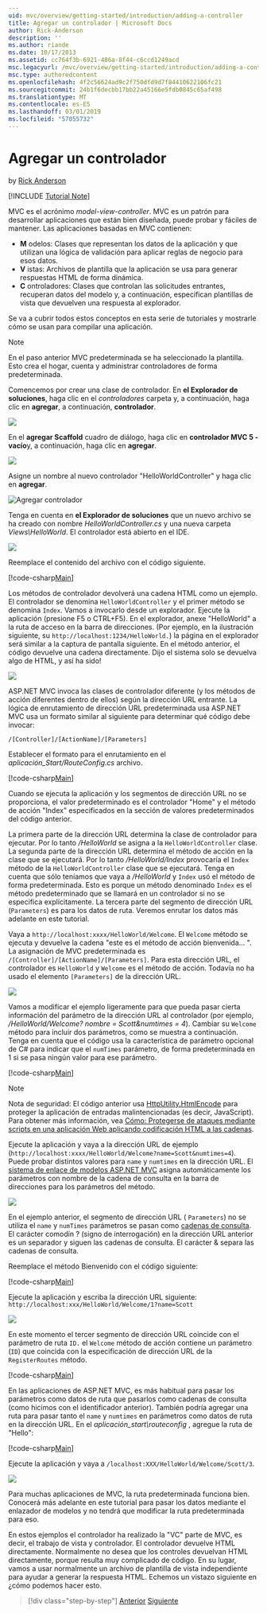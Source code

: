 ```yaml
---
uid: mvc/overview/getting-started/introduction/adding-a-controller
title: Agregar un controlador | Microsoft Docs
author: Rick-Anderson
description: ''
ms.author: riande
ms.date: 10/17/2013
ms.assetid: cc764f3b-6921-486a-8f44-c6ccd1249acd
msc.legacyurl: /mvc/overview/getting-started/introduction/adding-a-controller
msc.type: authoredcontent
ms.openlocfilehash: 4f2c56624ad9c2f750dfd9d7f84410622106fc21
ms.sourcegitcommit: 24b1f6decbb17bb22a45166e5fdb0845c65af498
ms.translationtype: MT
ms.contentlocale: es-ES
ms.lasthandoff: 03/01/2019
ms.locfileid: "57055732"
---
```

<a name="adding-a-controller"></a>Agregar un controlador
====================
by [Rick Anderson]((https://twitter.com/RickAndMSFT))

[!INCLUDE [Tutorial Note](sample/code-location.md)]

MVC es el acrónimo *model-view-controller*. MVC es un patrón para desarrollar aplicaciones que están bien diseñada, puede probar y fáciles de mantener. Las aplicaciones basadas en MVC contienen:

- **M** odelos: Clases que representan los datos de la aplicación y que utilizan una lógica de validación para aplicar reglas de negocio para esos datos.
- **V** istas: Archivos de plantilla que la aplicación se usa para generar respuestas HTML de forma dinámica.
- **C** ontroladores: Clases que controlan las solicitudes entrantes, recuperan datos del modelo y, a continuación, especifican plantillas de vista que devuelven una respuesta al explorador.

Se va a cubrir todos estos conceptos en esta serie de tutoriales y mostrarle cómo se usan para compilar una aplicación.

> [!NOTE]
> En el paso anterior MVC predeterminada se ha seleccionado la plantilla. Esto crea el hogar, cuenta y administrar controladores de forma predeterminada.

Comencemos por crear una clase de controlador. En **el Explorador de soluciones**, haga clic en el *controladores* carpeta y, a continuación, haga clic en **agregar**, a continuación, **controlador**.


![](adding-a-controller/_static/image1.png)

En el **agregar Scaffold** cuadro de diálogo, haga clic en **controlador MVC 5 - vacío**y, a continuación, haga clic en **agregar**.

![](adding-a-controller/_static/image2.png)  
 

Asigne un nombre al nuevo controlador "HelloWorldController" y haga clic en **agregar**.

![Agregar controlador](adding-a-controller/_static/image3.png)

Tenga en cuenta en **el Explorador de soluciones** que un nuevo archivo se ha creado con nombre *HelloWorldController.cs* y una nueva carpeta *Views\HelloWorld*. El controlador está abierto en el IDE.

![](adding-a-controller/_static/image4.png)

Reemplace el contenido del archivo con el código siguiente.

[!code-csharp[Main](adding-a-controller/samples/sample1.cs)]

Los métodos de controlador devolverá una cadena HTML como un ejemplo. El controlador se denomina `HelloWorldController` y el primer método se denomina `Index`. Vamos a invocarlo desde un explorador. Ejecute la aplicación (presione F5 o CTRL+F5). En el explorador, anexe &quot;HelloWorld&quot; a la ruta de acceso en la barra de direcciones. (Por ejemplo, en la ilustración siguiente, su `http://localhost:1234/HelloWorld.`) la página en el explorador será similar a la captura de pantalla siguiente. En el método anterior, el código devuelve una cadena directamente. Dijo el sistema solo se devuelva algo de HTML, y así ha sido!

![](adding-a-controller/_static/image5.png)

ASP.NET MVC invoca las clases de controlador diferente (y los métodos de acción diferentes dentro de ellos) según la dirección URL entrante. La lógica de enrutamiento de dirección URL predeterminada usa ASP.NET MVC usa un formato similar al siguiente para determinar qué código debe invocar:

`/[Controller]/[ActionName]/[Parameters]`

Establecer el formato para el enrutamiento en el *aplicación\_Start/RouteConfig.cs* archivo.

[!code-csharp[Main](adding-a-controller/samples/sample2.cs?highlight=7-8)]

Cuando se ejecuta la aplicación y los segmentos de dirección URL no se proporciona, el valor predeterminado es el controlador "Home" y el método de acción "Index" especificados en la sección de valores predeterminados del código anterior.

La primera parte de la dirección URL determina la clase de controlador para ejecutar. Por lo tanto */HelloWorld* se asigna a la `HelloWorldController` clase. La segunda parte de la dirección URL determina el método de acción en la clase que se ejecutará. Por lo tanto */HelloWorld/Index* provocaría el `Index` método de la `HelloWorldController` clase que se ejecutará. Tenga en cuenta que sólo teníamos que vaya a */HelloWorld* y `Index` usó el método de forma predeterminada. Esto es porque un método denominado `Index` es el método predeterminado que se llamará en un controlador si no se especifica explícitamente. La tercera parte del segmento de dirección URL (`Parameters`) es para los datos de ruta. Veremos enrutar los datos más adelante en este tutorial.

Vaya a `http://localhost:xxxx/HelloWorld/Welcome`. El `Welcome` método se ejecuta y devuelve la cadena &quot;este es el método de acción bienvenida... &quot;. La asignación de MVC predeterminada es `/[Controller]/[ActionName]/[Parameters]`. Para esta dirección URL, el controlador es `HelloWorld` y `Welcome` es el método de acción. Todavía no ha usado el elemento `[Parameters]` de la dirección URL.

![](adding-a-controller/_static/image6.png)

Vamos a modificar el ejemplo ligeramente para que pueda pasar cierta información del parámetro de la dirección URL al controlador (por ejemplo, */HelloWorld/Welcome? nombre = Scott&amp;numtimes = 4*). Cambiar su `Welcome` método para incluir dos parámetros, como se muestra a continuación. Tenga en cuenta que el código usa la característica de parámetro opcional de C# para indicar que el `numTimes` parámetro, de forma predeterminada en 1 si se pasa ningún valor para ese parámetro.

[!code-csharp[Main](adding-a-controller/samples/sample3.cs)]

> [!NOTE]
> Nota de seguridad: El código anterior usa [HttpUtility.HtmlEncode](https://msdn.microsoft.com/library/ee360286(v=vs.110).aspx) para proteger la aplicación de entradas malintencionadas (es decir, JavaScript). Para obtener más información, vea [Cómo: Protegerse de ataques mediante scripts en una aplicación Web aplicando codificación HTML a las cadenas](https://msdn.microsoft.com/library/a2a4yykt(v=vs.100).aspx).


 Ejecute la aplicación y vaya a la dirección URL de ejemplo (`http://localhost:xxxx/HelloWorld/Welcome?name=Scott&numtimes=4`). Puede probar distintos valores para `name` y `numtimes` en la dirección URL. El [sistema de enlace de modelos ASP.NET MVC](http://odetocode.com/Blogs/scott/archive/2009/04/27/6-tips-for-asp-net-mvc-model-binding.aspx) asigna automáticamente los parámetros con nombre de la cadena de consulta en la barra de direcciones para los parámetros del método.

![](adding-a-controller/_static/image7.png)

En el ejemplo anterior, el segmento de dirección URL ( `Parameters`) no se utiliza el `name` y `numTimes` parámetros se pasan como [cadenas de consulta](http://en.wikipedia.org/wiki/Query_string). El carácter comodín ? (signo de interrogación) en la dirección URL anterior es un separador y siguen las cadenas de consulta. El carácter &amp; separa las cadenas de consulta.

Reemplace el método Bienvenido con el código siguiente:

[!code-csharp[Main](adding-a-controller/samples/sample4.cs)]

Ejecute la aplicación y escriba la dirección URL siguiente: `http://localhost:xxx/HelloWorld/Welcome/1?name=Scott`

![](adding-a-controller/_static/image8.png)

En este momento el tercer segmento de dirección URL coincide con el parámetro de ruta `ID.` el `Welcome` método de acción contiene un parámetro (`ID`) que coincida con la especificación de dirección URL de la `RegisterRoutes` método.

[!code-csharp[Main](adding-a-controller/samples/sample5.cs?highlight=7)]

En las aplicaciones de ASP.NET MVC, es más habitual para pasar los parámetros como datos de ruta que pasarlos como cadenas de consulta (como hicimos con el identificador anterior). También podría agregar una ruta para pasar tanto el `name` y `numtimes` en parámetros como datos de ruta en la dirección URL. En el *aplicación\_start\routeconfig* , agregue la ruta de "Hello":

[!code-csharp[Main](adding-a-controller/samples/sample6.cs?highlight=13-16)]

Ejecute la aplicación y vaya a `/localhost:XXX/HelloWorld/Welcome/Scott/3`.

![](adding-a-controller/_static/image9.png)

Para muchas aplicaciones de MVC, la ruta predeterminada funciona bien. Conocerá más adelante en este tutorial para pasar los datos mediante el enlazador de modelos y no tendrá que modificar la ruta predeterminada para eso.

En estos ejemplos el controlador ha realizado la &quot;VC&quot; parte de MVC, es decir, el trabajo de vista y controlador. El controlador devuelve HTML directamente. Normalmente no desea que los controles devuelvan HTML directamente, porque resulta muy complicado de código. En su lugar, vamos a usar normalmente un archivo de plantilla de vista independiente para ayudar a generar la respuesta HTML. Echemos un vistazo siguiente en ¿cómo podemos hacer esto.

> [!div class="step-by-step"]
> [Anterior](getting-started.md)
> [Siguiente](adding-a-view.md)
